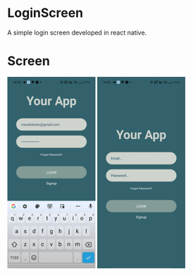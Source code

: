 # LoginScreen
A simple login screen developed in react native.


# Screen
<img src = "assets/Screenshot_2020-11-15-14-32-06-14_f73b71075b1de7323614b647fe394240.jpg" width = "200">
<img src = "assets/Screenshot_2020-11-15-14-32-16-25_f73b71075b1de7323614b647fe394240.jpg" width = "200">

